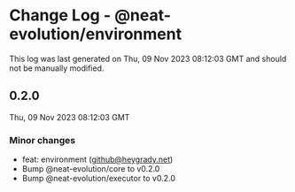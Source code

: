 # Change Log - @neat-evolution/environment

This log was last generated on Thu, 09 Nov 2023 08:12:03 GMT and should not be manually modified.

<!-- Start content -->

## 0.2.0

Thu, 09 Nov 2023 08:12:03 GMT

### Minor changes

- feat: environment (github@heygrady.net)
- Bump @neat-evolution/core to v0.2.0
- Bump @neat-evolution/executor to v0.2.0
